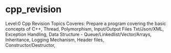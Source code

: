 # cpp_revision
Level:0 Cpp Revision
Topics Coveres: 
     Prepare a program covering the basic concepts of C++,
    Thread,
    Polymorphism,
    Input/Output Files Txt/Json/XML,
    Exception Handling,
    Data Structure - Queue/Linkedlist/Vector/Arrays,
    Inheritance,
    Logging Mechanism, 
    Header files,  
    Constructor/Destructor,


